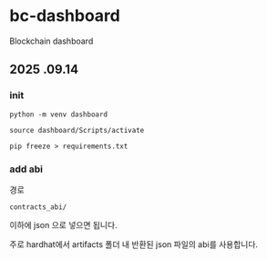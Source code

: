 # bc-dashboard

Blockchain dashboard

## 2025 .09.14

### init

`python -m venv dashboard `

`source dashboard/Scripts/activate`

`pip freeze > requirements.txt`

### add abi

경로

`contracts_abi/ `

이하에 json 으로 넣으면 됩니다.

주로 hardhat에서 artifacts 폴더 내 반환된 json 파일의 abi를 사용합니다.
